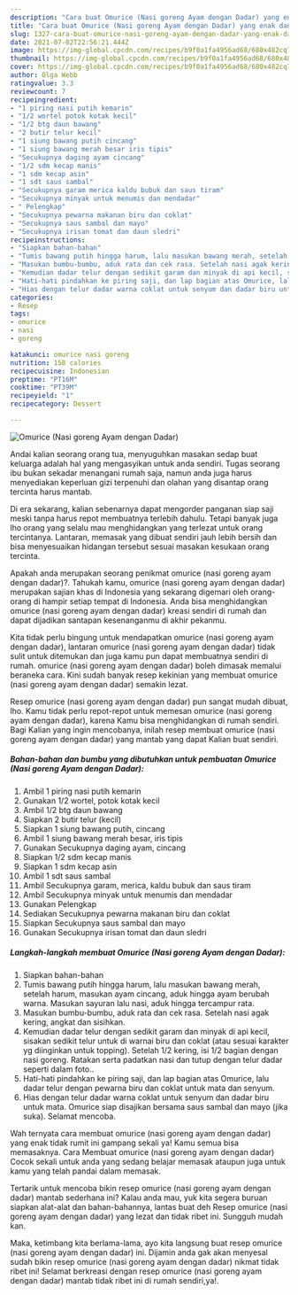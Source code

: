 ```yaml
---
description: "Cara buat Omurice (Nasi goreng Ayam dengan Dadar) yang enak dan Mudah Dibuat"
title: "Cara buat Omurice (Nasi goreng Ayam dengan Dadar) yang enak dan Mudah Dibuat"
slug: 1327-cara-buat-omurice-nasi-goreng-ayam-dengan-dadar-yang-enak-dan-mudah-dibuat
date: 2021-07-02T22:56:21.444Z
image: https://img-global.cpcdn.com/recipes/b9f0a1fa4956ad68/680x482cq70/omurice-nasi-goreng-ayam-dengan-dadar-foto-resep-utama.jpg
thumbnail: https://img-global.cpcdn.com/recipes/b9f0a1fa4956ad68/680x482cq70/omurice-nasi-goreng-ayam-dengan-dadar-foto-resep-utama.jpg
cover: https://img-global.cpcdn.com/recipes/b9f0a1fa4956ad68/680x482cq70/omurice-nasi-goreng-ayam-dengan-dadar-foto-resep-utama.jpg
author: Olga Webb
ratingvalue: 3.3
reviewcount: 7
recipeingredient:
- "1 piring nasi putih kemarin"
- "1/2 wortel potok kotak kecil"
- "1/2 btg daun bawang"
- "2 butir telur kecil"
- "1 siung bawang putih cincang"
- "1 siung bawang merah besar iris tipis"
- "Secukupnya daging ayam cincang"
- "1/2 sdm kecap manis"
- "1 sdm kecap asin"
- "1 sdt saus sambal"
- "Secukupnya garam merica kaldu bubuk dan saus tiram"
- "Secukupnya minyak untuk menumis dan mendadar"
- " Pelengkap"
- "Secukupnya pewarna makanan biru dan coklat"
- "Secukupnya saus sambal dan mayo"
- "Secukupnya irisan tomat dan daun sledri"
recipeinstructions:
- "Siapkan bahan-bahan"
- "Tumis bawang putih hingga harum, lalu masukan bawang merah, setelah harum, masukan ayam cincang, aduk hingga ayam berubah warna. Masukan sayuran lalu nasi, aduk hingga tercampur rata."
- "Masukan bumbu-bumbu, aduk rata dan cek rasa. Setelah nasi agak kering, angkat dan sisihkan."
- "Kemudian dadar telur dengan sedikit garam dan minyak di api kecil, sisakan sedikit telur untuk di warnai biru dan coklat (atau sesuai karakter yg diinginkan untuk topping). Setelah 1/2 kering, isi 1/2 bagian dengan nasi goreng. Ratakan serta padatkan nasi dan tutup dengan telur dadar seperti dalam foto.."
- "Hati-hati pindahkan ke piring saji, dan lap bagian atas Omurice, lalu dadar telur dengan pewarna biru dan coklat untuk mata dan senyum."
- "Hias dengan telur dadar warna coklat untuk senyum dan dadar biru untuk mata. Omurice siap disajikan bersama saus sambal dan mayo (jika suka). Selamat mencoba."
categories:
- Resep
tags:
- omurice
- nasi
- goreng

katakunci: omurice nasi goreng 
nutrition: 158 calories
recipecuisine: Indonesian
preptime: "PT16M"
cooktime: "PT39M"
recipeyield: "1"
recipecategory: Dessert

---
```



![Omurice (Nasi goreng Ayam dengan Dadar)](https://img-global.cpcdn.com/recipes/b9f0a1fa4956ad68/680x482cq70/omurice-nasi-goreng-ayam-dengan-dadar-foto-resep-utama.jpg)

Andai kalian seorang orang tua, menyuguhkan masakan sedap buat keluarga adalah hal yang mengasyikan untuk anda sendiri. Tugas seorang ibu bukan sekadar menangani rumah saja, namun anda juga harus menyediakan keperluan gizi terpenuhi dan olahan yang disantap orang tercinta harus mantab.

Di era  sekarang, kalian sebenarnya dapat mengorder panganan siap saji meski tanpa harus repot membuatnya terlebih dahulu. Tetapi banyak juga lho orang yang selalu mau menghidangkan yang terlezat untuk orang tercintanya. Lantaran, memasak yang dibuat sendiri jauh lebih bersih dan bisa menyesuaikan hidangan tersebut sesuai masakan kesukaan orang tercinta. 



Apakah anda merupakan seorang penikmat omurice (nasi goreng ayam dengan dadar)?. Tahukah kamu, omurice (nasi goreng ayam dengan dadar) merupakan sajian khas di Indonesia yang sekarang digemari oleh orang-orang di hampir setiap tempat di Indonesia. Anda bisa menghidangkan omurice (nasi goreng ayam dengan dadar) kreasi sendiri di rumah dan dapat dijadikan santapan kesenanganmu di akhir pekanmu.

Kita tidak perlu bingung untuk mendapatkan omurice (nasi goreng ayam dengan dadar), lantaran omurice (nasi goreng ayam dengan dadar) tidak sulit untuk ditemukan dan juga kamu pun dapat membuatnya sendiri di rumah. omurice (nasi goreng ayam dengan dadar) boleh dimasak memalui beraneka cara. Kini sudah banyak resep kekinian yang membuat omurice (nasi goreng ayam dengan dadar) semakin lezat.

Resep omurice (nasi goreng ayam dengan dadar) pun sangat mudah dibuat, lho. Kamu tidak perlu repot-repot untuk memesan omurice (nasi goreng ayam dengan dadar), karena Kamu bisa menghidangkan di rumah sendiri. Bagi Kalian yang ingin mencobanya, inilah resep membuat omurice (nasi goreng ayam dengan dadar) yang mantab yang dapat Kalian buat sendiri.

<!--inarticleads1-->

##### Bahan-bahan dan bumbu yang dibutuhkan untuk pembuatan Omurice (Nasi goreng Ayam dengan Dadar):

1. Ambil 1 piring nasi putih kemarin
1. Gunakan 1/2 wortel, potok kotak kecil
1. Ambil 1/2 btg daun bawang
1. Siapkan 2 butir telur (kecil)
1. Siapkan 1 siung bawang putih, cincang
1. Ambil 1 siung bawang merah besar, iris tipis
1. Gunakan Secukupnya daging ayam, cincang
1. Siapkan 1/2 sdm kecap manis
1. Siapkan 1 sdm kecap asin
1. Ambil 1 sdt saus sambal
1. Ambil Secukupnya garam, merica, kaldu bubuk dan saus tiram
1. Ambil Secukupnya minyak untuk menumis dan mendadar
1. Gunakan  Pelengkap
1. Sediakan Secukupnya pewarna makanan biru dan coklat
1. Siapkan Secukupnya saus sambal dan mayo
1. Gunakan Secukupnya irisan tomat dan daun sledri




<!--inarticleads2-->

##### Langkah-langkah membuat Omurice (Nasi goreng Ayam dengan Dadar):

1. Siapkan bahan-bahan
1. Tumis bawang putih hingga harum, lalu masukan bawang merah, setelah harum, masukan ayam cincang, aduk hingga ayam berubah warna. Masukan sayuran lalu nasi, aduk hingga tercampur rata.
1. Masukan bumbu-bumbu, aduk rata dan cek rasa. Setelah nasi agak kering, angkat dan sisihkan.
1. Kemudian dadar telur dengan sedikit garam dan minyak di api kecil, sisakan sedikit telur untuk di warnai biru dan coklat (atau sesuai karakter yg diinginkan untuk topping). Setelah 1/2 kering, isi 1/2 bagian dengan nasi goreng. Ratakan serta padatkan nasi dan tutup dengan telur dadar seperti dalam foto..
1. Hati-hati pindahkan ke piring saji, dan lap bagian atas Omurice, lalu dadar telur dengan pewarna biru dan coklat untuk mata dan senyum.
1. Hias dengan telur dadar warna coklat untuk senyum dan dadar biru untuk mata. Omurice siap disajikan bersama saus sambal dan mayo (jika suka). Selamat mencoba.




Wah ternyata cara membuat omurice (nasi goreng ayam dengan dadar) yang enak tidak rumit ini gampang sekali ya! Kamu semua bisa memasaknya. Cara Membuat omurice (nasi goreng ayam dengan dadar) Cocok sekali untuk anda yang sedang belajar memasak ataupun juga untuk kamu yang telah pandai dalam memasak.

Tertarik untuk mencoba bikin resep omurice (nasi goreng ayam dengan dadar) mantab sederhana ini? Kalau anda mau, yuk kita segera buruan siapkan alat-alat dan bahan-bahannya, lantas buat deh Resep omurice (nasi goreng ayam dengan dadar) yang lezat dan tidak ribet ini. Sungguh mudah kan. 

Maka, ketimbang kita berlama-lama, ayo kita langsung buat resep omurice (nasi goreng ayam dengan dadar) ini. Dijamin anda gak akan menyesal sudah bikin resep omurice (nasi goreng ayam dengan dadar) nikmat tidak ribet ini! Selamat berkreasi dengan resep omurice (nasi goreng ayam dengan dadar) mantab tidak ribet ini di rumah sendiri,ya!.

